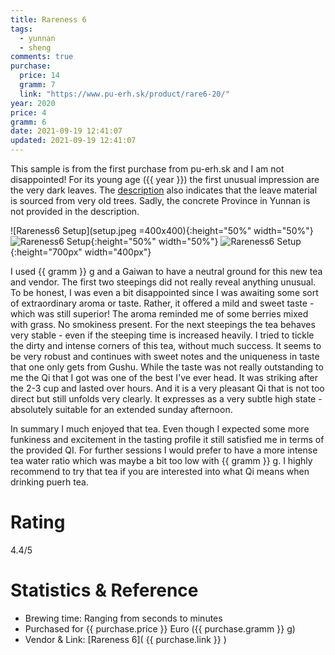 ```yaml
---
title: Rareness 6
tags:
  - yunnan
  - sheng
comments: true
purchase:
  price: 14
  gramm: 7
  link: "https://www.pu-erh.sk/product/rare6-20/"
year: 2020
price: 4
gramm: 6
date: 2021-09-19 12:41:07
updated: 2021-09-19 12:41:07
---
```



This sample is from the first purchase from pu-erh.sk and I am not disappointed!
For its young age ({{ year }}) the first unusual impression are the very dark leaves. The [description](https://www.pu-erh.sk/product/rare6-20/) also indicates that the leave material is sourced from very old trees. Sadly, the concrete Province in Yunnan is not provided in the description.

![Rareness6 Setup](setup.jpeg =400x400){:height="50%" width="50%"}
![Rareness6 Setup](setup.jpeg){:height="50%" width="50%"}
![Rareness6 Setup](setup.jpeg){:height="700px" width="400px"}


<!-- more -->

I used {{ gramm }} g and a Gaiwan to have a neutral ground for this new tea and vendor.
The first two steepings did not really reveal anything unusual. To be honest, I was even a bit disappointed since I was awaiting some sort of extraordinary aroma or taste. Rather, it offered a mild and sweet taste - which was still superior! The aroma reminded me of some berries mixed with grass. No smokiness present.
For the next steepings the tea behaves very stable - even if the steeping time is increased heavily. I tried to tickle the dirty and intense corners of this tea, without much success. It seems to be very robust and continues with sweet notes and the uniqueness in taste that one only gets from Gushu.
While the taste was not really outstanding to me the Qi that I got was one of the best I've ever head. It was striking after the 2-3 cup and lasted over hours. And it is a very pleasant Qi that is not too direct but still unfolds very clearly. It expresses as a very subtle high state - absolutely suitable for an extended sunday afternoon.


<!--
1st brewing
- relativ mild; noch nichts ungewöhnliches

2st 
-  immer noch sehr mild aber auch süß

3st
- astringenz kommt hinzu - ansonsten eher unauffällig

4th
- still very subtle although very strong characteristics of QI are coming through. Subtle high state (cha zui)

5th
-->


In summary I much enjoyed that tea. Even though I expected some more funkiness and excitement in the tasting profile it still satisfied me in terms of the provided QI. For further sessions I would prefer to have a more intense tea water ratio which was maybe a bit too low with {{ gramm }} g. I highly recommend to try that tea if you are interested into what Qi means when drinking puerh tea.


# Rating
4.4/5

# Statistics & Reference
- Brewing time: Ranging from seconds to minutes
- Purchased for {{ purchase.price }} Euro ({{ purchase.gramm }} g)
- Vendor & Link: [Rareness 6]( {{ purchase.link }} )

